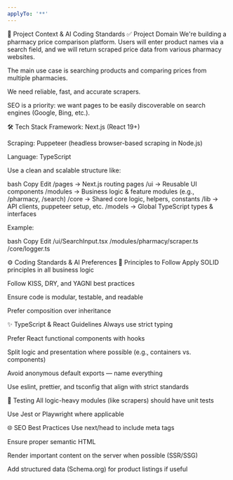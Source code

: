 ```yaml
---
applyTo: '**'
---
```

🧠 Project Context & AI Coding Standards
✅ Project Domain
We're building a pharmacy price comparison platform. Users will enter product names via a search field, and we will return scraped price data from various pharmacy websites.

The main use case is searching products and comparing prices from multiple pharmacies.

We need reliable, fast, and accurate scrapers.

SEO is a priority: we want pages to be easily discoverable on search engines (Google, Bing, etc.).

🛠 Tech Stack
Framework: Next.js (React 19+)

Scraping: Puppeteer (headless browser-based scraping in Node.js)

Language: TypeScript



Use a clean and scalable structure like:

bash
Copy
Edit
/pages            → Next.js routing pages
/ui               → Reusable UI components
/modules          → Business logic & feature modules (e.g., /pharmacy, /search)
/core             → Shared core logic, helpers, constants
/lib              → API clients, puppeteer setup, etc.
/models            → Global TypeScript types & interfaces



Example:

bash
Copy
Edit
/ui/SearchInput.tsx
/modules/pharmacy/scraper.ts
/core/logger.ts





⚙️ Coding Standards & AI Preferences
🔁 Principles to Follow
Apply SOLID principles in all business logic

Follow KISS, DRY, and YAGNI best practices

Ensure code is modular, testable, and readable

Prefer composition over inheritance

✨ TypeScript & React Guidelines
Always use strict typing

Prefer React functional components with hooks

Split logic and presentation where possible (e.g., containers vs. components)

Avoid anonymous default exports — name everything

Use eslint, prettier, and tsconfig that align with strict standards

🧪 Testing
All logic-heavy modules (like scrapers) should have unit tests

Use Jest or Playwright where applicable

🌐 SEO Best Practices
Use next/head to include meta tags

Ensure proper semantic HTML

Render important content on the server when possible (SSR/SSG)

Add structured data (Schema.org) for product listings if useful



